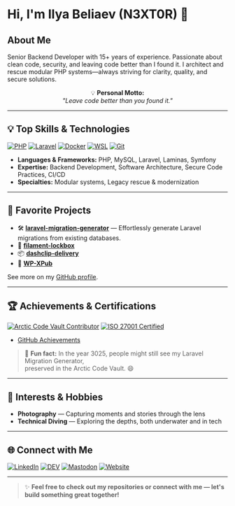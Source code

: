 # Hi, I'm Ilya Beliaev (N3XT0R) 👋

## About Me

Senior Backend Developer with 15+ years of experience. Passionate about clean code, security, and leaving code better than I found it. I architect and rescue modular PHP systems—always striving for clarity, quality, and secure solutions.

<p align="center">
💡 <b>Personal Motto:</b><br>
<i>"Leave code better than you found it."</i>
</p>

---

## 💡 Top Skills & Technologies

[![PHP](https://img.shields.io/badge/PHP-777BB4?logo=php&logoColor=white)](https://www.php.net/)
[![Laravel](https://img.shields.io/badge/Laravel-E74430?logo=laravel&logoColor=white)](https://laravel.com/)
[![Docker](https://img.shields.io/badge/Docker-2496ED?logo=docker&logoColor=white)](https://www.docker.com/)
[![WSL](https://img.shields.io/badge/WSL-4D4D4D?logo=windows&logoColor=white)](https://learn.microsoft.com/en-us/windows/wsl/)
[![Git](https://img.shields.io/badge/Git-F05032?logo=git&logoColor=white)](https://git-scm.com/)

- **Languages & Frameworks:** PHP, MySQL, Laravel, Laminas, Symfony
- **Expertise:** Backend Development, Software Architecture, Secure Code Practices, CI/CD
- **Specialties:** Modular systems, Legacy rescue & modernization

---

## 🚀 Favorite Projects

- 🛠️ [**laravel-migration-generator**](https://github.com/N3XT0R/laravel-migration-generator) — Effortlessly generate Laravel migrations from existing databases.
- 🔐 [**filament-lockbox**](https://github.com/N3XT0R/filament-lockbox)
- 📦 [**dashclip-delivery**](https://github.com/N3XT0R/dashclip-delivery)
- 🔗 [**WP-XPub**](https://github.com/N3XT0R/WP-XPub)

See more on my [GitHub profile](https://github.com/N3XT0R?tab=repositories).

---

## 🏆 Achievements & Certifications

[![Arctic Code Vault Contributor](https://img.shields.io/badge/Arctic%20Code%20Vault-Contributor-blue?logo=github)](https://github.com/N3XT0R?achievement=arctic-code-vault-contributor&tab=achievements)
[![ISO 27001 Certified](https://img.shields.io/badge/ISO%2027001-Certified-green?logo=trustpilot&logoColor=white)](https://www.certipedia.com/quality_marks/0000084500?locale=de)

- [GitHub Achievements](https://github.com/N3XT0R?tab=achievements)

> 🧊 **Fun fact:** In the year 3025, people might still see my Laravel Migration Generator,  
> preserved in the Arctic Code Vault. 😄

---

## 🎯 Interests & Hobbies

- **Photography** — Capturing moments and stories through the lens
- **Technical Diving** — Exploring the depths, both underwater and in tech

---

## 🌐 Connect with Me

[![LinkedIn](https://img.shields.io/badge/LinkedIn-ilya--beliaev-blue?logo=linkedin)](https://www.linkedin.com/in/ilya-beliaev-90638031/)
[![DEV](https://img.shields.io/badge/DEV%20Community-N3XT0R-black?logo=dev.to)](https://dev.to/n3xt0r)
[![Mastodon](https://img.shields.io/badge/Mastodon-@N3XT0R-6364FF?logo=mastodon)](https://mastodon.social/@N3XT0R)
[![Website](https://img.shields.io/badge/Website-php--dev.info-green?logo=php)](https://php-dev.info/)

---

> ✨ **Feel free to check out my repositories or connect with me — let's build something great together!**
